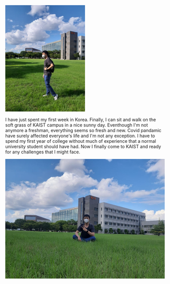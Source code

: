 <img src="https://github.com/SimonCao1207/SimonCao1207.github.io/blob/master/images/kaist_landscape.jpg?raw=true" width=50%>

<p>
I have just spent my first week in Korea. Finally, I can sit and walk on the soft grass of KAIST campus in a nice sunny day. Eventhough I'm not anymore a freshman, everything seems so fresh and new. Covid pandamic have surely affected everyone's life  and I'm not any exception. I have to spend my first year of college without much of experience that a normal university student should have had. Now I finally come to KAIST and ready for any challenges that I might face.
</p>

![Something](https://github.com/SimonCao1207/SimonCao1207.github.io/blob/master/images/kaist_2.jpg?raw=true)
